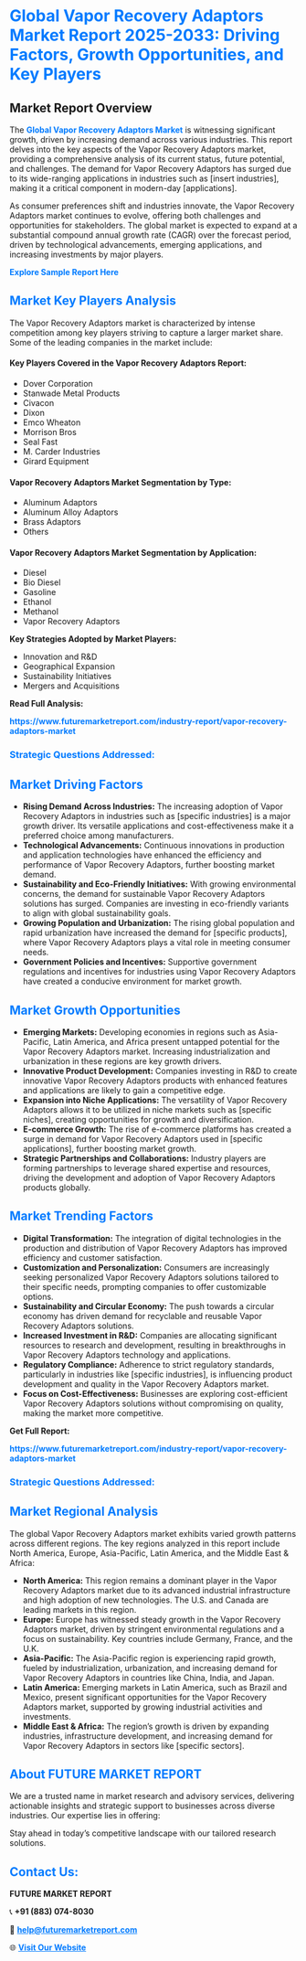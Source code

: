 <h1 style="color: #007BFF;">Global Vapor Recovery Adaptors Market Report 2025-2033: Driving Factors, Growth Opportunities, and Key Players</h1>

<section id="overview">
<h2>Market Report Overview</h2>
<p>The <a href="https://www.futuremarketreport.com/industry-report/vapor-recovery-adaptors-market" style="color: #007BFF; text-decoration: none;"><strong>Global Vapor Recovery Adaptors Market</strong></a> is witnessing significant growth, driven by increasing demand across various industries. This report delves into the key aspects of the Vapor Recovery Adaptors market, providing a comprehensive analysis of its current status, future potential, and challenges. The demand for Vapor Recovery Adaptors has surged due to its wide-ranging applications in industries such as [insert industries], making it a critical component in modern-day [applications].</p>
<p>As consumer preferences shift and industries innovate, the Vapor Recovery Adaptors market continues to evolve, offering both challenges and opportunities for stakeholders. The global market is expected to expand at a substantial compound annual growth rate (CAGR) over the forecast period, driven by technological advancements, emerging applications, and increasing investments by major players.</p>
</section>

<section id="overview">
<p><a href="https://www.futuremarketreport.com/request-sample/reportId=128136" style="color: #007BFF; text-decoration: none;"><strong>Explore Sample Report Here</strong></a></p>
</section>

<section id="key-players">
<h2 style="color: #007BFF;">Market Key Players Analysis</h2>
<p>The Vapor Recovery Adaptors market is characterized by intense competition among key players striving to capture a larger market share. Some of the leading companies in the market include:</p>
<h4>Key Players Covered in the Vapor Recovery Adaptors Report:</h4>
<ul><li>Dover Corporation</li><li>Stanwade Metal Products</li><li>Civacon</li><li>Dixon</li><li>Emco Wheaton</li><li>Morrison Bros</li><li>Seal Fast</li><li>M. Carder Industries</li><li>Girard Equipment</li></ul>
<h4>Vapor Recovery Adaptors Market Segmentation by Type:</h4>
<ul><li>Aluminum Adaptors</li><li>Aluminum Alloy Adaptors</li><li>Brass Adaptors</li><li>Others</li></ul>

<h4>Vapor Recovery Adaptors Market Segmentation by Application:</h4>
<ul><li>Diesel</li><li>Bio Diesel</li><li>Gasoline</li><li>Ethanol</li><li>Methanol</li><li>Vapor Recovery Adaptors</li></ul>
<p><strong>Key Strategies Adopted by Market Players:</strong></p>
<ul>
<li>Innovation and R&D</li>
<li>Geographical Expansion</li>
<li>Sustainability Initiatives</li>
<li>Mergers and Acquisitions</li>
</ul>
</section>

<section>
<p><strong>Read Full Analysis: </strong></p><a href="https://www.futuremarketreport.com/industry-report/vapor-recovery-adaptors-market" style="color: #007BFF; text-decoration: none;"><strong>https://www.futuremarketreport.com/industry-report/vapor-recovery-adaptors-market</strong></a>
<h3 style="color: #007BFF;">Strategic Questions Addressed:</h3>
</section>

<section id="driving-factors">
<h2 style="color: #007BFF;">Market Driving Factors</h2>
<ul>
<li><strong>Rising Demand Across Industries:</strong> The increasing adoption of Vapor Recovery Adaptors in industries such as [specific industries] is a major growth driver. Its versatile applications and cost-effectiveness make it a preferred choice among manufacturers.</li>
<li><strong>Technological Advancements:</strong> Continuous innovations in production and application technologies have enhanced the efficiency and performance of Vapor Recovery Adaptors, further boosting market demand.</li>
<li><strong>Sustainability and Eco-Friendly Initiatives:</strong> With growing environmental concerns, the demand for sustainable Vapor Recovery Adaptors solutions has surged. Companies are investing in eco-friendly variants to align with global sustainability goals.</li>
<li><strong>Growing Population and Urbanization:</strong> The rising global population and rapid urbanization have increased the demand for [specific products], where Vapor Recovery Adaptors plays a vital role in meeting consumer needs.</li>
<li><strong>Government Policies and Incentives:</strong> Supportive government regulations and incentives for industries using Vapor Recovery Adaptors have created a conducive environment for market growth.</li>
</ul>
</section>

<section id="growth-opportunities">
<h2 style="color: #007BFF;">Market Growth Opportunities</h2>
<ul>
<li><strong>Emerging Markets:</strong> Developing economies in regions such as Asia-Pacific, Latin America, and Africa present untapped potential for the Vapor Recovery Adaptors market. Increasing industrialization and urbanization in these regions are key growth drivers.</li>
<li><strong>Innovative Product Development:</strong> Companies investing in R&D to create innovative Vapor Recovery Adaptors products with enhanced features and applications are likely to gain a competitive edge.</li>
<li><strong>Expansion into Niche Applications:</strong> The versatility of Vapor Recovery Adaptors allows it to be utilized in niche markets such as [specific niches], creating opportunities for growth and diversification.</li>
<li><strong>E-commerce Growth:</strong> The rise of e-commerce platforms has created a surge in demand for Vapor Recovery Adaptors used in [specific applications], further boosting market growth.</li>
<li><strong>Strategic Partnerships and Collaborations:</strong> Industry players are forming partnerships to leverage shared expertise and resources, driving the development and adoption of Vapor Recovery Adaptors products globally.</li>
</ul>
</section>

<section id="trending-factors">
<h2 style="color: #007BFF;">Market Trending Factors</h2>
<ul>
<li><strong>Digital Transformation:</strong> The integration of digital technologies in the production and distribution of Vapor Recovery Adaptors has improved efficiency and customer satisfaction.</li>
<li><strong>Customization and Personalization:</strong> Consumers are increasingly seeking personalized Vapor Recovery Adaptors solutions tailored to their specific needs, prompting companies to offer customizable options.</li>
<li><strong>Sustainability and Circular Economy:</strong> The push towards a circular economy has driven demand for recyclable and reusable Vapor Recovery Adaptors solutions.</li>
<li><strong>Increased Investment in R&D:</strong> Companies are allocating significant resources to research and development, resulting in breakthroughs in Vapor Recovery Adaptors technology and applications.</li>
<li><strong>Regulatory Compliance:</strong> Adherence to strict regulatory standards, particularly in industries like [specific industries], is influencing product development and quality in the Vapor Recovery Adaptors market.</li>
<li><strong>Focus on Cost-Effectiveness:</strong> Businesses are exploring cost-efficient Vapor Recovery Adaptors solutions without compromising on quality, making the market more competitive.</li>
</ul>
</section>

<section>
<p><strong>Get Full Report: </strong></p><a href="https://www.futuremarketreport.com/industry-report/vapor-recovery-adaptors-market" style="color: #007BFF; text-decoration: none;"><strong>https://www.futuremarketreport.com/industry-report/vapor-recovery-adaptors-market</strong></a>
<h3 style="color: #007BFF;">Strategic Questions Addressed:</h3>
</section>


<section id="regional-analysis">
<h2 style="color: #007BFF;">Market Regional Analysis</h2>
<p>The global Vapor Recovery Adaptors market exhibits varied growth patterns across different regions. The key regions analyzed in this report include North America, Europe, Asia-Pacific, Latin America, and the Middle East & Africa:</p>
<ul>
<li><strong>North America:</strong> This region remains a dominant player in the Vapor Recovery Adaptors market due to its advanced industrial infrastructure and high adoption of new technologies. The U.S. and Canada are leading markets in this region.</li>
<li><strong>Europe:</strong> Europe has witnessed steady growth in the Vapor Recovery Adaptors market, driven by stringent environmental regulations and a focus on sustainability. Key countries include Germany, France, and the U.K.</li>
<li><strong>Asia-Pacific:</strong> The Asia-Pacific region is experiencing rapid growth, fueled by industrialization, urbanization, and increasing demand for Vapor Recovery Adaptors in countries like China, India, and Japan.</li>
<li><strong>Latin America:</strong> Emerging markets in Latin America, such as Brazil and Mexico, present significant opportunities for the Vapor Recovery Adaptors market, supported by growing industrial activities and investments.</li>
<li><strong>Middle East & Africa:</strong> The region’s growth is driven by expanding industries, infrastructure development, and increasing demand for Vapor Recovery Adaptors in sectors like [specific sectors].</li>
</ul>
</section>

<footer>
<h2 style="color: #007BFF;">About FUTURE MARKET REPORT</h2>
<p>We are a trusted name in market research and advisory services, delivering actionable insights and strategic support to businesses across diverse industries. Our expertise lies in offering:</p>

<p>Stay ahead in today’s competitive landscape with our tailored research solutions.</p>

<h2 style="color: #007BFF;">Contact Us:</h2>
<p><strong>FUTURE MARKET REPORT</strong></p>
<p>📞 <strong>+91 (883) 074-8030</strong></p>
<p>📧 <strong><a href="mailto:help@futuremarketreport.com" style="color: #007BFF;">help@futuremarketreport.com</a></strong></p>
<p>🌐 <strong><a href="https://www.futuremarketreport.com/" style="color: #007BFF;">Visit Our Website</a></strong></p>
</footer>